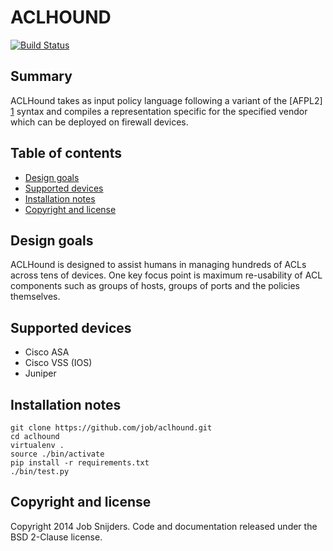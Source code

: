 ACLHOUND
========

[![Build Status](https://travis-ci.org/job/aclhound.svg?branch=master)](https://travis-ci.org/job/aclhound)

Summary
-------

ACLHound takes as input policy language following a variant of the [AFPL2] [1]
syntax and compiles a representation specific for the specified vendor which
can be deployed on firewall devices.

Table of contents
-----------------

- [Design goals](#design-goals)
- [Supported devices](#supported-devices)
- [Installation notes](#installation-notes)
- [Copyright and license](#copyright-and-license)

Design goals
------------

ACLHound is designed to assist humans in managing hundreds of ACLs across 
tens of devices. One key focus point is maximum re-usability of ACL 
components such as groups of hosts, groups of ports and the policies 
themselves.

Supported devices 
-----------------

* Cisco ASA
* Cisco VSS (IOS)
* Juniper

Installation notes
------------------

```
git clone https://github.com/job/aclhound.git
cd aclhound
virtualenv .
source ./bin/activate
pip install -r requirements.txt
./bin/test.py
```

Copyright and license
---------------------

Copyright 2014 Job Snijders. Code and documentation released under the BSD
2-Clause license.


[1]: http://www.lsi.us.es/~quivir/sergio/DEPEND09.pdf "AFPL2"
